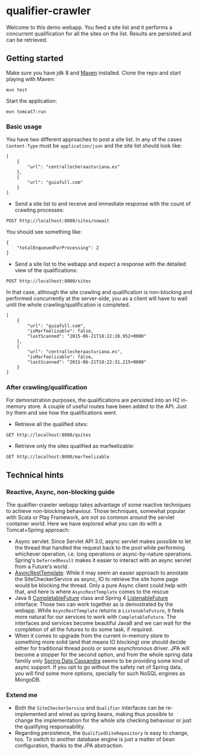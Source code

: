 # qualifier-crawler

Welcome to this demo webapp. You feed a site list and it performs a concurrent qualification for all the sites on the list. Results are persisted and can be retrieved.

## Getting started

Make sure you have jdk 8 and [Maven](https://maven.apache.org/) installed. Clone the repo and start playing with Maven:

```shell
mvn test
```

Start the application:
```shell
mvn tomcat7:run
```

### Basic usage

You have two different approaches to post a site list. In any of the cases `Content-Type` must be `application/json` and the site list should look like:

```
[
    {
        "url": "centrallecheraasturiana.es"
    },
    {
        "url": "guiafull.com"
    }
]
```

- Send a site list to and receive and immediate response with the count of crawling processes:

```
POST http://localhost:8080/sites/nowait
```
You should see something like:
```
{
    "totalEnqueuedForProcessing": 2
}
```

- Send a site list to the webapp and expect a response with the detailed view of the qualifications:

```
POST http://localhost:8080/sites
```
In that case, although the site crawling and qualification is non-blocking and performed concurrently at the server-side, you as a client will have to wait until the whole crawling/qualification is completed.

```
[
    {
        "url": "guiafull.com",
        "isMarfeelizable": false,
        "lastScanned": "2015-06-21T18:22:28.952+0000"
    },
    {
        "url": "centrallecheraasturiana.es",
        "isMarfeelizable": false,
        "lastScanned": "2015-06-21T18:22:31.215+0000"
    }
]
```

### After crawling/qualification

For demonstration purposes, the qualifications are persisted into an H2 in-memory store. A couple of useful routes have been added to the API. Just try them and see how the qualifications went.

- Retrieve all the qualified sites:
```
GET http://localhost:8080/qsites
```

- Retrieve only the sites qualified as marfeelizable:
```
GET http://localhost:8080/marfeelizable
```

## Technical hints

### Reactive, Async, non-blocking guide

The qualifier-crawler webapp takes advantage of some reactive techniques to achieve non-blocking behaviour. Those techniques, somewhat popular with Scala or Play Framework, are not so common around the servlet container world. Here we have explored what you can do with a Tomcat+Spring approach:
- Async servlet: Since Servlet API 3.0, async servlet makes possible to let the thread that handled the request back to the pool while performing whichever operation, i.e. long operations or async-by-nature operations. Spring's `DeferredResult` makes it easier to interact with an async servlet from a Future's world.
- [AsyncRestTemplate](http://docs.spring.io/spring/docs/current/javadoc-api/org/springframework/web/client/AsyncRestTemplate.html): While it may seem an easier approach to annotate the SiteCheckerService as async, IO to retrieve the site home page would be blocking the thread. Only a pure Async client could help with that, and here is where `AsyncRestTemplate` comes to the rescue
- Java 8 [CompletableFuture](https://docs.oracle.com/javase/8/docs/api/java/util/concurrent/CompletableFuture.html) class and Spring 4 [ListenableFuture](http://docs.spring.io/spring/docs/current/javadoc-api/org/springframework/util/concurrent/ListenableFuture.html) interface: Those two can work together as is demostrated by the webapp. While `AsyncRestTemplate` returns a `ListenableFuture`, it feels more natural for our services to work with `CompletableFuture`. The interfaces and services become beautiful Java8 and we can wait for the completion of all the futures to do some task, if required.
- When it comes to upgrade from the current in-memory store to something more solid (and that means IO blocking) one should decide either for traditional thread pools or some asynchronous driver. JPA will become a stopper for the second option, and from the whole spring data familiy only [Spring Data Cassandra](http://projects.spring.io/spring-data-cassandra/) seems to be providing some kind of async support. If you opt to go without the safety net of Spring data, you will find some more options, specially for such NoSQL engines as MongoDB.

### Extend me

- Both the `SiteCheckerService` and `Qualifier` interfaces can be re-implemented and wired as spring beans, making thus possible to change the implementation for the whole site checking behaviour or just the qualifying responsability.
- Regarding persistence, the `QualifiedSiteRepository` is easy to change, too. To switch to another database engine is just a matter of bean configuration, thanks to the JPA abstraction.
